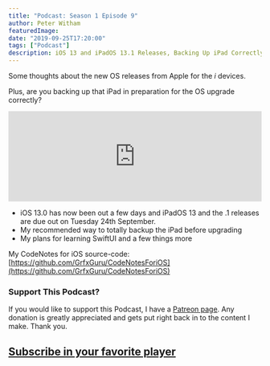 ```yaml
---
title: "Podcast: Season 1 Episode 9"
author: Peter Witham
featuredImage:
date: "2019-09-25T17:20:00"
tags: ["Podcast"]
description: iOS 13 and iPadOS 13.1 Releases, Backing Up iPad Correctly, SwiftUI Plans
---
```


Some thoughts about the new OS releases from Apple for the _i_ devices.

Plus, are you backing up that iPad in preparation for the OS upgrade correctly?

<iframe width="100%" height="180" frameborder="no" scrolling="no" seamless src="https://share.transistor.fm/e/307618ce/dark"></iframe>

- iOS 13.0 has now been out a few days and iPadOS 13 and the .1 releases are due out on Tuesday 24th September.
- My recommended way to totally backup the iPad before upgrading
- My plans for learning SwiftUI and a few things more

My CodeNotes for iOS source-code:
[https://github.com/GrfxGuru/CodeNotesForiOS](https://github.com/GrfxGuru/CodeNotesForiOS)

### Support This Podcast?

If you would like to support this Podcast, I have a [Patreon page](https://patreon.com/pwcom). Any donation is greatly appreciated and gets put right back in to the content I make.
Thank you.

## [Subscribe in your favorite player](https://pw.d.pr/5TbjRs)
